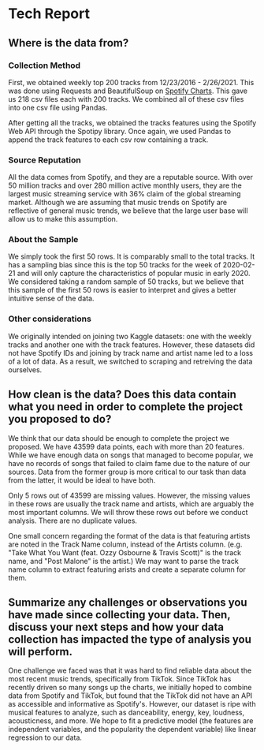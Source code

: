 # Tech Report
## Where is the data from? ##
### Collection Method ###
First, we obtained weekly top 200 tracks from 12/23/2016 - 2/26/2021. This was done using Requests and BeautifulSoup on [Spotify Charts](https://spotifycharts.com/regional/us/weekly/latest). This gave us 218 csv files each with 200 tracks. We combined all of these csv files into one csv file using Pandas. 

After getting all the tracks, we obtained the tracks features using the Spotify Web API through the Spotipy library. Once again, we used Pandas to append the track features to each csv row containing a track. 

### Source Reputation ###
All the data comes from Spotify, and they are a reputable source. With over 50 million tracks and over 280 million active monthly users, they are the largest music streaming service with 36% claim of the global streaming market. Although we are assuming that music trends on Spotify are reflective of general music trends, we 
believe that the large user base will allow us to make this assumption. 

### About the Sample ### 
We simply took the first 50 rows. It is comparably small to the total tracks. It has a sampling bias since this is the top 50 tracks for the week of 2020-02-21 and will only capture the characteristics of popular music in early 2020. We considered taking a random sample of 50 tracks, but we believe that this sample of the first
50 rows is easier to interpret and gives a better intuitive sense of the data. 

### Other considerations ### 
We originally intended on joining two Kaggle datasets: one with the weekly tracks and another one with the track features. However, these datasets did not have Spotify IDs and joining by track name and artist name led to a loss of a lot of data. As a result, we switched to scraping and retreiving the data ourselves.





## How clean is the data? Does this data contain what you need in order to complete the project you proposed to do? ##

We think that our data should be enough to complete the project we proposed. We have 43599 data points, 
each with more than 20 features. While we have enough data on songs that managed to become popular, 
we have no records of songs that failed to claim fame due to the nature of our sources. Data 
from the former group is more critical to our task than data from the latter, it would be 
ideal to have both. 

Only 5 rows out of 43599 are missing values. However, the missing values in these rows are usually 
the track name and artists, which are arguably the most important columns. We will throw these rows
out before we conduct analysis. There are no duplicate values. 

One small concern regarding the format of the data is that featuring artists are noted in the 
Track Name column, instead of the Artists column. (e.g. "Take What You Want (feat. Ozzy Osbourne & Travis Scott)" is the track name, and "Post Malone" is the artist.) We may want to parse the track name 
column to extract featuring arists and create a separate column for them. 

## Summarize any challenges or observations you have made since collecting your data. Then, discuss your next steps and how your data collection has impacted the type of analysis you will perform. ##

One challenge we faced was that it was hard to find reliable data about the most recent music 
trends, specifically from TikTok. Since TikTok has recently driven so many songs up the charts,
we initially hoped to combine data from Spotify and TikTok, but found that the TikTok did not 
have an API as accessible and informative as Spotify's. However, our dataset is ripe with 
musical features to analyze, such as danceability, energy, key, loudness, acousticness, and more. 
We hope to fit a predictive model (the features are independent variables, and the popularity 
the dependent variable) like linear regression to our data. 